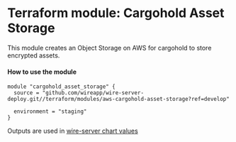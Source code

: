 Terraform module: Cargohold Asset Storage
=========================================

This module creates an Object Storage on AWS for cargohold to store encrypted assets.


#### How to use the module

```hcl-terraform
module "cargohold_asset_storage" {
  source = "github.com/wireapp/wire-server-deploy.git//terraform/modules/aws-cargohold-asset-storage?ref=develop"
  
  environment = "staging"
}
```

Outputs are used in [wire-server chart values](https://github.com/wireapp/wire-server-deploy/blob/a55d17afa5ac2f40bd50c5d0b907f60ac028377a/values/wire-server/prod-values.example.yaml#L95)
